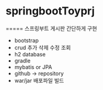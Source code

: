 # springbootToyprj
=====
스프링부트 게시판 간단하게 구현

- bootstrap
- crud 추가 삭제 수정 조회
- h2 database
- gradle
- mybatis or JPA
- github -> repository
- war/jar 배포파일 빌드
